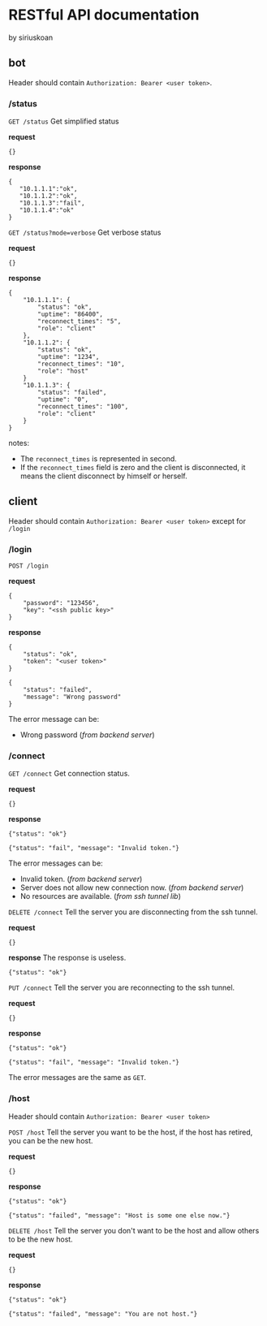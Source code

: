 # RESTful API documentation
by siriuskoan

## bot
Header should contain `Authorization: Bearer <user token>`.
### /status
`GET /status`
Get simplified status

**request**
```
{}
```

**response**
```
{
   "10.1.1.1":"ok",
   "10.1.1.2":"ok",
   "10.1.1.3":"fail",
   "10.1.1.4":"ok"
}
```

`GET /status?mode=verbose`
Get verbose status

**request**
```
{}
```

**response**
```
{
    "10.1.1.1": {
        "status": "ok",
        "uptime": "86400",
        "reconnect_times": "5",
        "role": "client"
    },
    "10.1.1.2": {
        "status": "ok",
        "uptime": "1234",
        "reconnect_times": "10",
        "role": "host"
    }
    "10.1.1.3": {
        "status": "failed",
        "uptime": "0",
        "reconnect_times": "100",
        "role": "client"
    }
}
```

notes:
 - The `reconnect_times` is represented in second.
 - If the `reconnect_times` field is zero and the client is disconnected, it means the client disconnect by himself or herself.

## client
Header should contain `Authorization: Bearer <user token>` except for `/login`
### /login
`POST /login`

**request**
```
{
	"password": "123456",
	"key": "<ssh public key>"
}
```

**response**
```
{
	"status": "ok",
	"token": "<user token>"
}
```

```
{
	"status": "failed",
	"message": "Wrong password"
}
```
The error message can be:
 - Wrong password (*from backend server*)

### /connect
`GET /connect`
Get connection status.

**request**
```
{}
```

**response**
```
{"status": "ok"}
```

```
{"status": "fail", "message": "Invalid token."}
```
The error messages can be:
 - Invalid token. (*from backend server*)
 - Server does not allow new connection now. (*from backend server*)
 - No resources are available. (*from ssh tunnel lib*)

`DELETE /connect`
Tell the server you are disconnecting from the ssh tunnel.

**request**
```
{}
```

**response**
The response is useless.
```
{"status": "ok"}
```

`PUT /connect`
Tell the server you are reconnecting to the ssh tunnel.

**request**
```
{}
```

**response**
```
{"status": "ok"}
```

```
{"status": "fail", "message": "Invalid token."}
```

The error messages are the same as `GET`.

### /host
Header should contain `Authorization: Bearer <user token>`

`POST /host`
Tell the server you want to be the host, if the host has retired, you can be the new host.

**request**
```
{}
```

**response**
```
{"status": "ok"}
```

```
{"status": "failed", "message": "Host is some one else now."}
```

`DELETE /host`
Tell the server you don't want to be the host and allow others to be the new host.

**request**
```
{}
```

**response**
```
{"status": "ok"}
```

```
{"status": "failed", "message": "You are not host."}
```
